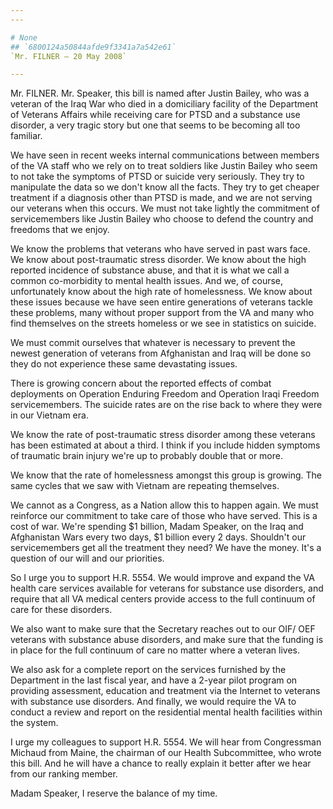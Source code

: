 ```yaml
---
---

# None
## `6800124a50844afde9f3341a7a542e61`
`Mr. FILNER — 20 May 2008`

---
```



Mr. FILNER. Mr. Speaker, this bill is named after Justin Bailey, who 
was a veteran of the Iraq War who died in a domiciliary facility of the 
Department of Veterans Affairs while receiving care for PTSD and a 
substance use disorder, a very tragic story but one that seems to be 
becoming all too familiar.

We have seen in recent weeks internal communications between members 
of the VA staff who we rely on to treat soldiers like Justin Bailey who 
seem to not take the symptoms of PTSD or suicide very seriously. They 
try to manipulate the data so we don't know all the facts. They try to 
get cheaper treatment if a diagnosis other than PTSD is made, and we 
are not serving our veterans when this occurs. We must not take lightly 
the commitment of servicemembers like Justin Bailey who choose to 
defend the country and freedoms that we enjoy.

We know the problems that veterans who have served in past wars face. 
We know about post-traumatic stress disorder. We know about the high 
reported incidence of substance abuse, and that it is what we call a 
common co-morbidity to mental health issues. And we, of course, 
unfortunately know about the high rate of homelessness. We know about 
these issues because we have seen entire generations of veterans tackle 
these problems, many without proper support from the VA and many who 
find themselves on the streets homeless or we see in statistics on 
suicide.

We must commit ourselves that whatever is necessary to prevent the 
newest generation of veterans from Afghanistan and Iraq will be done so 
they do not experience these same devastating issues.

There is growing concern about the reported effects of combat 
deployments on Operation Enduring Freedom and Operation Iraqi Freedom 
servicemembers. The suicide rates are on the rise back to where they 
were in our Vietnam era.

We know the rate of post-traumatic stress disorder among these 
veterans has been estimated at about a third. I think if you include 
hidden symptoms of traumatic brain injury we're up to probably double 
that or more.

We know that the rate of homelessness amongst this group is growing. 
The same cycles that we saw with Vietnam are repeating themselves.

We cannot as a Congress, as a Nation allow this to happen again. We 
must reinforce our commitment to take care of those who have served. 
This is a cost of war. We're spending $1 billion, Madam Speaker, on the 
Iraq and Afghanistan Wars every two days, $1 billion every 2 days. 
Shouldn't our servicemembers get all the treatment they need? We have 
the money. It's a question of our will and our priorities.



So I urge you to support H.R. 5554. We would improve and expand the 
VA health care services available for veterans for substance use 
disorders, and require that all VA medical centers provide access to 
the full continuum of care for these disorders.

We also want to make sure that the Secretary reaches out to our OIF/
OEF veterans with substance abuse disorders, and make sure that the 
funding is in place for the full continuum of care no matter where a 
veteran lives.

We also ask for a complete report on the services furnished by the 
Department in the last fiscal year, and have a 2-year pilot program on 
providing assessment, education and treatment via the Internet to 
veterans with substance use disorders. And finally, we would require 
the VA to conduct a review and report on the residential mental health 
facilities within the system.

I urge my colleagues to support H.R. 5554. We will hear from 
Congressman Michaud from Maine, the chairman of our Health 
Subcommittee, who wrote this bill. And he will have a chance to really 
explain it better after we hear from our ranking member.

Madam Speaker, I reserve the balance of my time.